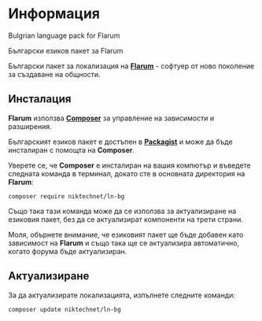 # Информация

Bulgrian language pack for Flarum

Български езиков пакет за Flarum

Български пакет за локализация на [**Flarum**](https://flarum.org/) - софтуер от ново поколение за създаване на общности.

## Инсталация

**Flarum** използва [**Composer**](https://getcomposer.org/) за управление на зависимости и разширения.

Българският езиков пакет е достъпен в [**Packagist**](https://packagist.org/packages/niktechnet/ln-bg) и може да бъде инсталиран с помощта на **Composer**.

Уверете се, че **Composer** е инсталиран на вашия компютър и въведете следната команда в терминал, докато сте в основната директория на **Flarum**:

```
composer require niktechnet/ln-bg
```

Също така тази команда може да се използва за актуализиране на езиковия пакет, без да се актуализират компоненти на трети страни.

Моля, обърнете внимание, че езиковият пакет ще бъде добавен като зависимост на **Flarum** и също така ще се актуализира автоматично, когато форума бъде актуализиран.

## Актуализиране

За да актуализирате локализацията, изпълнете следните команди:

```
composer update niktechnet/ln-bg
```
